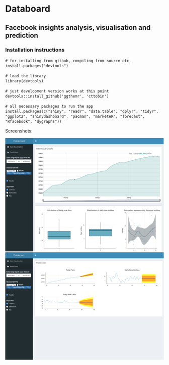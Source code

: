 # Databoard
## Facebook insights analysis, visualisation and prediction

### Installation instructions

```
# for installing from github, compiling from source etc.
install.packages("devtools")

# load the library
library(devtools)

# just development version works at this point
devtools::install_github('ggthemr', 'cttobin')

# all necessary packages to run the app
install.packages(c("shiny", "readr", "data.table", "dplyr", "tidyr", "ggplot2", "shinydashboard", "pacman", "marketeR", "forecast", "Rfacebook", "dygraphs"))
```

Screenshots:

![](screenshot_1.png)
![](screenshot_2.png)

